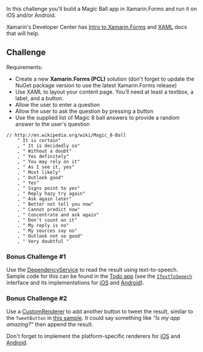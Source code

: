 In this challenge you'll build a Magic Ball app in Xamarin.Forms and run it on iOS and/or Android.

Xamarin's Developer Center has [Intro to Xamarin.Forms](http://developer.xamarin.com/guides/cross-platform/xamarin-forms/introduction-to-xamarin-forms/) and [XAML](http://developer.xamarin.com/guides/cross-platform/xamarin-forms/xaml-for-xamarin-forms/) docs that will help.

## Challenge

Requirements:
  * Create a new **Xamarin.Forms (PCL)** solution (don't forget to update the NuGet package version to use the latest Xamarin.Forms release)
  * Use XAML to layout your content page.  You'll need at least a textbox, a label, and a button.
  * Allow the user to enter a question
  * Allow the user to ask the question by pressing a button
  * Use the supplied list of Magic 8 ball answers to provide a random answer to the user's question
    
``` 
// http://en.wikipedia.org/wiki/Magic_8-Ball
    " It is certain"
	, " It is decidedly so"
	, " Without a doubt"
	, " Yes definitely"
	, " You may rely on it"
	, " As I see it, yes"
	, " Most likely"
	, " Outlook good"
	, " Yes"
	, " Signs point to yes"
	, " Reply hazy try again"
	, " Ask again later"
	, " Better not tell you now"
	, " Cannot predict now"
	, " Concentrate and ask again"
	, " Don't count on it"
	, " My reply is no"
	, " My sources say no"
	, " Outlook not so good"
	, " Very doubtful "
```

### Bonus Challenge #1

Use the [DependencyService](http://developer.xamarin.com/guides/cross-platform/xamarin-forms/dependency-service/) to read the result using text-to-speech. Sample code for this can be found in the [Todo app](https://github.com/xamarin/xamarin-forms-samples/tree/master/Todo/PCL) (see the [`ITextToSpeech`](https://github.com/xamarin/xamarin-forms-samples/blob/master/Todo/PCL/Todo/ITextToSpeech.cs) interface and its implementations for [iOS](https://github.com/xamarin/xamarin-forms-samples/blob/master/Todo/PCL/Todo.iOS/TextToSpeech_iOS.cs) and [Android](https://github.com/xamarin/xamarin-forms-samples/blob/master/Todo/PCL/Todo.Android/TextToSpeech_Android.cs)).

### Bonus Challenge #2

Use a [CustomRenderer](http://developer.xamarin.com/guides/cross-platform/xamarin-forms/custom-renderer/) to add another button to tweet the result, similar to the `TweetButton` in [this sample](https://github.com/conceptdev/xamarin-forms-samples/blob/master/Evolve13/Evolve13/Controls/TweetButton.cs). It could say something like *"Is my app amazing?"* then append the result.

Don't forget to implement the platform-specific renderers for [iOS](https://github.com/conceptdev/xamarin-forms-samples/blob/master/Evolve13/Evolve13.iOS/TweetButtonRenderer.cs) and [Android](https://github.com/conceptdev/xamarin-forms-samples/blob/master/Evolve13/Evolve13.Android/TweetButtonRenderer.cs).



